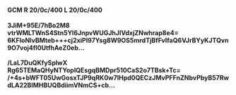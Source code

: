 #### GCM R 20/0c/400 L 20/0c/400
**3JiM+95E/7hBo2M8**<br/>**vtrWMLTWnS4Stn5Yl6JnpvWUGJhJIVdxjZNwhrap8e4=**<br/>**6KFIoNlvBMteb+++cj2xiPI97Ysg8W9OS5mrdTjBfFvIfaQ6VJrBYyKJTQvn9O7voj4fI0UtfhAeZ0eb...**<br/><br/>
**/LaL7DuQKfySplwX**<br/>**Rg65TEMaQHyNTYoplQEsgqBMDpr510CaS2o7TBsk+Tc=**<br/>**/+4s+bWFT05UwGosxTJP9qRK0w7lHpd0QECzJMvPFFnZNbvPbyB57RwdLA22BIMHBUQBdiimVNmCS+cb...**